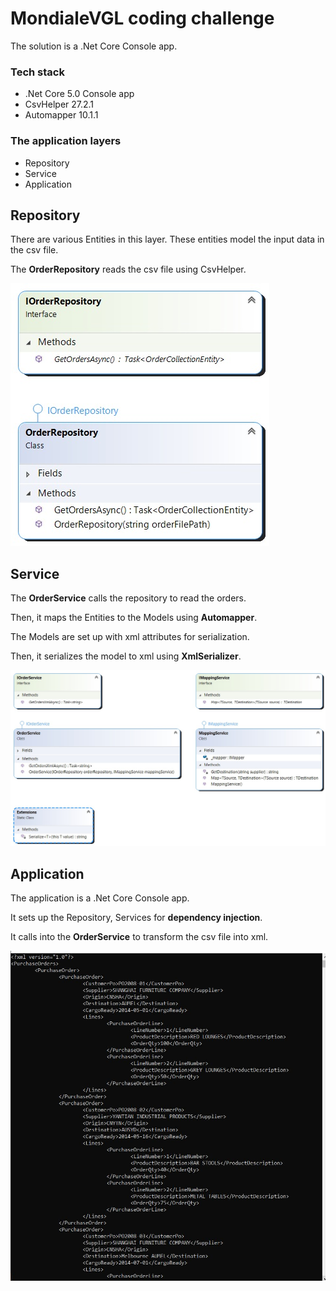 # MondialeVGL coding challenge

The solution is a .Net Core Console app.

### Tech stack

* .Net Core 5.0 Console app
* CsvHelper 27.2.1
* Automapper 10.1.1

### The application layers

* Repository
* Service
* Application

## Repository

There are various Entities in this layer.
These entities model the input data in the csv file.

The **OrderRepository** reads the csv file using CsvHelper.

![Repository Layer](Docs/RepositoryLayer.jpg)

## Service

The **OrderService** calls the repository to read the orders.

Then, it maps the Entities to the Models using **Automapper**.

The Models are set up with xml attributes for serialization.

Then, it serializes the model to xml using **XmlSerializer**.

![Service Layer](Docs/ServiceLayer.jpg)

## Application

The application is a .Net Core Console app.

It sets up the Repository, Services for **dependency injection**.

It calls into the **OrderService** to transform the csv file into xml.

![Application Layer](Docs/Application.jpg)